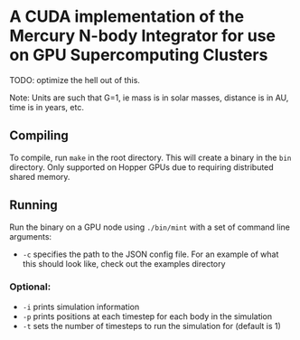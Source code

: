 # A CUDA implementation of the Mercury N-body Integrator for use on GPU Supercomputing Clusters

TODO: optimize the hell out of this.

Note: Units are such that G=1, ie mass is in solar masses, distance is in AU, time is in years, etc.

## Compiling

To compile, run `make` in the root directory. This will create a binary in the `bin` directory. Only supported on Hopper GPUs due to requiring distributed shared memory.

## Running

Run the binary on a GPU node using `./bin/mint` with a set of command line arguments:

- `-c` specifies the path to the JSON config file. For an example of what this should look like, check out the examples directory

### Optional:

- `-i` prints simulation information
- `-p` prints positions at each timestep for each body in the simulation
- `-t` sets the number of timesteps to run the simulation for (default is 1)